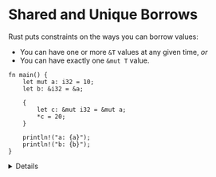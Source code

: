 # Shared and Unique Borrows

Rust puts constraints on the ways you can borrow values:

- You can have one or more `&T` values at any given time, _or_
- You can have exactly one `&mut T` value.

```rust,editable,compile_fail
fn main() {
    let mut a: i32 = 10;
    let b: &i32 = &a;

    {
        let c: &mut i32 = &mut a;
        *c = 20;
    }

    println!("a: {a}");
    println!("b: {b}");
}
```

<details>

- The above code does not compile because `a` is borrowed as mutable (through `c`) and as immutable (through `b`) at the same time.
- Move the `println!` statement for `b` before the scope that introduces `c` to make the code compile.
- After that change, the compiler realizes that `b` is only ever used before the new mutable borrow of `a` through `c`. This is a feature of the borrow checker called "non-lexical lifetimes".

</details>
